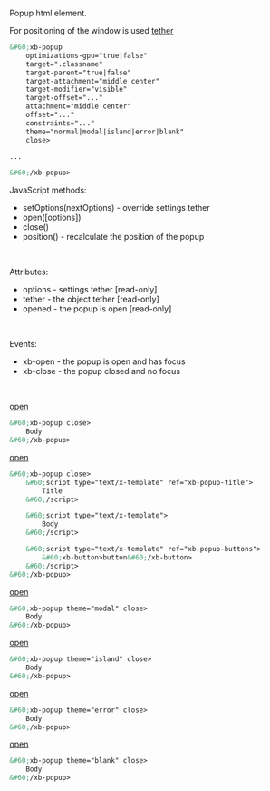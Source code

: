 <br/>
Popup html element.

For positioning of the window is used [tether](http://github.hubspot.com/tether/)

```html
&#60;xb-popup
    optimizations-gpu="true|false"
    target=".classname"
    target-parent="true|false"
    target-attachment="middle center"
    target-modifier="visible"
    target-offset="..."
    attachment="middle center"
    offset="..."
    constraints="..."
    theme="normal|modal|island|error|blank"
    close>

...

&#60;/xb-popup>
```

JavaScript methods:
* setOptions(nextOptions) - override settings tether
* open([options])
* close()
* position() - recalculate the position of the popup

<p>&#160;</p>

Attributes:
* options - settings tether [read-only]
* tether - the object tether [read-only]
* opened - the popup is open [read-only]

<p>&#160;</p>

Events:
* xb-open - the popup is open and has focus
* xb-close - the popup closed and no focus

<p>&#160;</p>

<a href="#" class="popup" ref="popup1">open</a>

```html
&#60;xb-popup close>
    Body
&#60;/xb-popup>
```

<a href="#" class="popup" ref="popup2">open</a>

```html
&#60;xb-popup close>
    &#60;script type="text/x-template" ref="xb-popup-title">
        Title
    &#60;/script>

    &#60;script type="text/x-template">
        Body
    &#60;/script>

    &#60;script type="text/x-template" ref="xb-popup-buttons">
        &#60;xb-button>button&#60;/xb-button>
    &#60;/script>
&#60;/xb-popup>
```

<a href="#" class="popup" ref="popup3">open</a>

```html
&#60;xb-popup theme="modal" close>
    Body
&#60;/xb-popup>
```

<a href="#" class="popup" ref="popup4">open</a>

```html
&#60;xb-popup theme="island" close>
    Body
&#60;/xb-popup>
```

<a href="#" class="popup" ref="popup5">open</a>

```html
&#60;xb-popup theme="error" close>
    Body
&#60;/xb-popup>
```

<a href="#" class="popup" ref="popup6">open</a>

```html
&#60;xb-popup theme="blank" close>
    Body
&#60;/xb-popup>
```


<script type="text/x-template" ref="popup1">
    <xb-popup id="popup1" close>Body</xb-popup>
</script>

<script type="text/x-template" ref="popup2">
    <xb-popup close>
        <template ref="xb-popup-title">
            Title
        </template>

        <template>Body</template>

        <template ref="xb-popup-buttons">
            <xb-button>button</xb-button>
        </template>
    </xb-popup>
</script>

<script type="text/x-template" ref="popup3">
    <xb-popup id="popup3" theme="modal" close>Body</xb-popup>
</script>

<script type="text/x-template" ref="popup4">
    <xb-popup id="popup4" theme="island" close>Body</xb-popup>
</script>

<script type="text/x-template" ref="popup5">
    <xb-popup id="popup5" theme="error" close>Body</xb-popup>
</script>

<script type="text/x-template" ref="popup6">
    <xb-popup id="popup6" theme="blank" close>Body</xb-popup>
</script>

<script>
$('.popup').on('click', function(event) {
    event.preventDefault();
    var ref = $(this).attr('ref');
    var $popup = $('#' + ref);

    if (!$popup.length) {
        $popup = $($('script[ref="' + ref + '"]').html()).appendTo('body');
    }



    setTimeout(function() {
        $('xb-popup').each(function() {
            this.close();
        });

        $popup[0].open();
    }, 200);

    return false;
});
</script>
